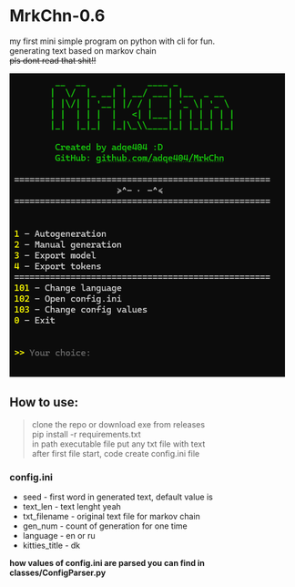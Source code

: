 # MrkChn-0.6
my first mini simple program on python with cli for fun.  
generating text based on markov chain  
~~pls dont read that shit!!~~  

![image](material/image1.png)

## How to use:
> clone the repo or download exe from releases  
> pip install -r requirements.txt  
> in path executable file put any txt file with text  
> after first file start, code create config.ini file  
### config.ini
* seed - first word in generated text, default value is <START>
* text_len - text lenght yeah
* txt_filename - original text file for markov chain
* gen_num - count of generation for one time
* language - en or ru
* kitties_title - dk

**how values of config.ini are parsed you can find in classes/ConfigParser.py**
